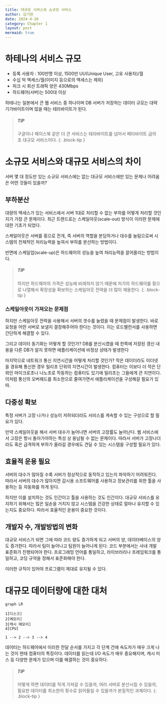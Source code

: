 ```yaml
---
title: 대규모 시버스와 쇼규모 서비스
author: 김기현
date: 2024-4-26
category: Chapter 1
layout: post
mermaid: true
---
```


# 하테나의 서비스 규모

* 등록 사용자 : 100만명 이상, 1500만 UU(Unique User, 고유 사용자)/월
* 수십 억 액세스/월(이미지 등으로의 액세스는 제외)
* 피크 시 회선 트래픽 양은 430Mbps
* 하드웨어(서버)는 500대 이상

하테나는 일본에서 큰 웹 서비스 중 하나이며 DB 서버가 저장하는 데이터 규모는 대략 기가바이트이며 많을 때는 테라바이트가 된다.

> ##### TIP
>
> 구글이나 패이스북 같은 더 큰 서비스는 테라바이트를 넘어서 페타바이트 급의 초 대규모 서비스이다.
{: .block-tip }

# 소규모 서비스와 대규모 서비스의 차이

서버 몇 대 정도만 있는 소규모 서비스에는 없는 대규모 서비스에만 있는 문제나 어려움은 어떤 것들이 있을까?

## 부하분산

대량의 액세스가 있는 서비스에서 서버 1대로 처리할 수 없는 부하를 어떻게 처리할 것인지가 가장 큰 문제이다.
최근 트렌드로는 스케일아웃(scale-out) 방식이 이러한 문제에 대한 기초가 되었다.

스케일아웃은 서버를 횡으로 전개, 즉 서버의 역할을 분담하거나 대수를 늘림으로써 시스템의 전체적인 처리능력을 높여서 부하를 분산하는 방법이다.

반면에 스케일업(scale-up)은 하드웨어의 성능을 높여 처리능력을 끌어올리는 방법이다.

> ##### TIP
>
> 하지만 하드웨어의 가격은 성능에 비례하지 않기 때문에 저가의 하드웨어를 횡으로 나열해서 확장성을 확보하는 스케일아웃 전략을 더 많이 채용한다.
{: .block-tip }

### 스케일아웃이 가져오는 문제점

하지만 스케일아웃 전력을 사용해서 서버의 갯수를 늘렸을 때 문제점이 발생한다. 바로 요청을 어떤 서버로 보낼지 결정해주어야 한다는 것이다.
이는 로드밸런서를 사용하면 간단하게 해결할 수 있다.

그리고 데이터 동기화는 어떻게 할 것인가? DB를 분산시켰을 때 한쪽에 저장된 갱신 내용을 다른 DB가 알지 못하면 애플리케이션에 비정상 상태가 발생한다

마지막으로 네트워크 통신 지연시간을 어떻게 처리할 것인가?
작은 데이터라도 이더넷을 경유해 통신한 경우 밀리초 단위의 지연시간이 발생한다. 컴퓨터는 이보다 더 작은 단위인 마이크로초나 나노초로 작동하는 컴퓨터도 있기에 밀리초는 그들에게 큰 지연이다.
이처럼 통신의 오버헤드를 최소한으로 줄여가면서 애플리케이션을 구성해갈 필요가 있따.

## 다중성 확보

특정 서버가 고장 나거나 성능이 저하되더라도 서비스를 계속할 수 있는 구성으로 할 필요가 있다.

만약 스케일아웃을 해서 서버 대수가 늘어나면 서버의 고장률도 늘어난다. 웹 서비스에서 고장은 항시 돌아가야하는 특성 상 용남될 수 없는 문제이다.
따라서 서버가 고장나더라도 혹은 급격하게 부하가 올라갈 경우에도 견딜 수 있는 시스템을 구성할 필요가 있다.

## 효율적 운용 필요

서버의 대수가 많아질 수록 서버가 정상적으로 동작하고 있는지 파악하기 어려워진다.
따라서 서버의 대수가 많아지면 감시용 소프트웨어를 사용하고 정보관리를 위한 툴을 사용하는 등 자동화를 하게 된다.

하지만 이를 설치하는 것도 인간이고 툴을 사용하는 것도 인간이다. 대규모 서비스를 유지하기 위해서는 많은 일손을 거치지 않고 시스템을 건강한 상태로 얼마나 유지할 수 있는지도 중요하다.
따라서 효율적인 운용이 중요한 것이다.

## 개발자 수, 개발방법의 변화

대규모 서비스가 되면 그에 따라 코드 량도 증가하게 되고 서버의 양, 데이터베이스의 양도 증가한다.
따라서 팀이 늘어나고 팀원이 늘어나게 된다.
코드 부분에서는 사내 개발 표준화가 진행되어야 한다. 프로그래밍 언어를 통일하고, 라이브러리나 프레임워크를 통일하고, 코딩 규약을 정해서 표준화해야 한다.

이러한 규칙이 있어야 프로그램이 제대로 유지될 수 있다.

# 대규모 데이터량에 대한 대처

```mermaid
graph LR

1[디스크]
2[메모리]
3[캐시 메모리]
4[CPU]

1 --> 2 --> 3 --> 4
```
데이터는 하드웨어에서 이러한 전달 순서를 가지고 각 단계 건애 속도차가 매우 크게 나는 것이 현태 컴퓨터의 특징이다.
데이터를 읽는데 I/O 속도가 매우 중요해지며, 캐시 미스 등 다양한 문제가 있으며 이를 해결하는 것이 중요하다.

> ##### TIP
>
> 어떻게 하면 데이터를 적게 가져갈 수 있을까, 여러 서버로 분산시킬 수 있을까, 필요한 데이터를 최소한의 횟수로 읽어들일 수 있을까가 본질적인 과제이다.
{: .block-tip }






